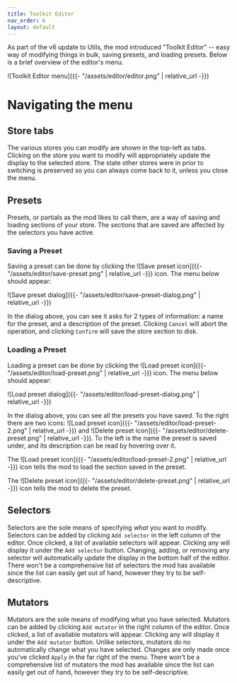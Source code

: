 ```yaml
---
title: Toolkit Editor
nav_order: 6
layout: default
---
```


As part of the v6 update to Utils, the mod introduced "Toolkit Editor" -- easy way of modifying
things in bulk, saving presets, and loading presets. Below is a brief overview of the editor's
menu.

![Toolkit Editor menu]({{- "/assets/editor/editor.png" | relative_url -}})

# Navigating the menu

## Store tabs

The various stores you can modify are shown in the top-left as tabs. Clicking on the store you
want to modify will appropriately update the display to the selected store. The state other
stores were in prior to switching is preserved so you can always come back to it, unless you
close the menu.

## Presets

Presets, or partials as the mod likes to call them, are a way of saving and loading sections of
your store. The sections that are saved are affected by the selectors you have active.

### Saving a Preset

Saving a preset can be done by clicking the
![Save preset icon]({{- "/assets/editor/save-preset.png" | relative_url -}}) icon. The menu below
should appear:

![Save preset dialog]({{- "/assets/editor/save-preset-dialog.png" | relative_url -}})

In the dialog above, you can see it asks for 2 types of information: a name for the preset, and
a description of the preset. Clicking `Cancel` will abort the operation, and clicking `Confirm`
will save the store section to disk.

### Loading a Preset

Loading a preset can be done by clicking the
![Load preset icon]({{- "/assets/editor/load-preset.png" | relative_url -}}) icon. The menu below
should appear:

![Load preset dialog]({{- "/assets/editor/load-preset-dialog.png" | relative_url -}})

In the dialog above, you can see all the presets you have saved. To the right there are two icons:
![Load preset icon]({{- "/assets/editor/load-preset-2.png" | relative_url -}}) and 
![Delete preset icon]({{- "/assets/editor/delete-preset.png" | relative_url -}}). To the left is
the name the preset is saved under, and its description can be read by hovering over it.

The ![Load preset icon]({{- "/assets/editor/load-preset-2.png" | relative_url -}}) icon tells the
mod to load the section saved in the preset.

The ![Delete preset icon]({{- "/assets/editor/delete-preset.png" | relative_url -}}) icon tells
the mod to delete the preset.

## Selectors

Selectors are the sole means of specifying _what_ you want to modify. Selectors can be added by
clicking `Add selector` in the left column of the editor. Once clicked, a list of available
selectors will appear. Clicking any will display it under the `Add selector` button. Changing,
adding, or removing any selector will automatically update the display in the bottom half of the
editor. There won't be a comprehensive list of selectors the mod has available since the list
can easily get out of hand, however they try to be self-descriptive.

## Mutators

Mutators are the sole means of modifying what you have selected. Mutators can be added by clicking
`Add mutator` in the right column of the editor. Once clicked, a list of available mutators will
appear. Clicking any will display it under the `Add mutator` button. Unlike selectors, mutators do
no automatically change what you have selected. Changes are only made once you've clicked `Apply`
in the far right of the menu. There won't be a comprehensive list of mutators the mod has available
since the list can easily get out of hand, however they try to be self-descriptive.
